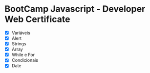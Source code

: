 # BootCamp Javascript - Developer Web Certificate



- [x]  Variáveis
- [x]  Alert
- [x]  Strings
- [x]  Array
- [x]  While e For
- [x]  Condicionais
- [x]  Date   
